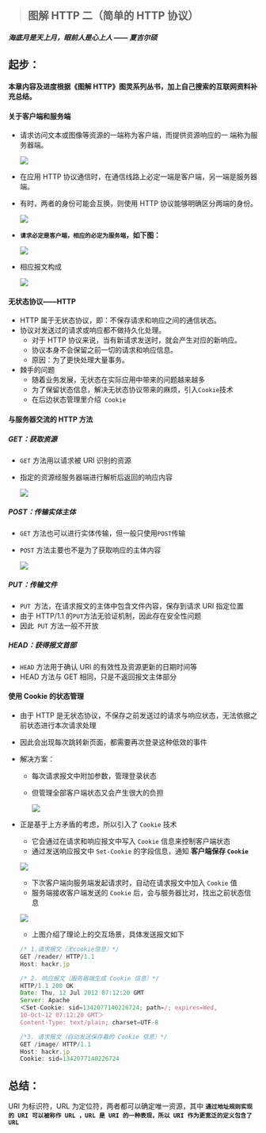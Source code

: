 > ## 图解 HTTP 二（简单的 HTTP 协议）

##### 海底月是天上月，眼前人是心上人 —— 夏吉尔硕

## 起步：

#### 本章内容及进度根据《图解 HTTP》图灵系列丛书，加上自己搜索的互联网资料补充总结。

#### **关于客户端和服务端**

- 请求访问文本或图像等资源的一端称为客户端，而提供资源响应的一
  端称为服务器端。

  ![](https://p6-juejin.byteimg.com/tos-cn-i-k3u1fbpfcp/c2bfb19456894fc1a1612c1a48cfd900~tplv-k3u1fbpfcp-watermark.image)

- 在应用 HTTP 协议通信时，在通信线路上必定一端是客户端，另一端是服务器端。
- 有时，两者的身份可能会互换，则使用 HTTP 协议能够明确区分两端的身份。

  ![](https://p3-juejin.byteimg.com/tos-cn-i-k3u1fbpfcp/1ff4b519bd2d45d0b282121868a319ba~tplv-k3u1fbpfcp-watermark.image)

- **`请求必定是客户端，相应的必定为服务端`，如下图：**

  ![](https://p1-juejin.byteimg.com/tos-cn-i-k3u1fbpfcp/a56483b3e8754777a6c39f30b9595c7f~tplv-k3u1fbpfcp-watermark.image)

- 相应报文构成

  ![](https://p9-juejin.byteimg.com/tos-cn-i-k3u1fbpfcp/c755dbfa219043d6b46e59be23df2957~tplv-k3u1fbpfcp-watermark.image)

#### **无状态协议——HTTP**

- HTTP 属于无状态协议，即：不保存请求和响应之间的通信状态。
- 协议对发送过的请求或响应都不做持久化处理。
  - 对于 HTTP 协议来说，当有新请求发送时，就会产生对应的新响应。
  - 协议本身不会保留之前一切的请求和响应信息。
  - 原因：为了更快处理大量事务。
- 棘手的问题
  - 随着业务发展，无状态在实际应用中带来的问题越来越多
  - 为了保留状态信息，解决无状态协议带来的麻烦，引入`Cookie`技术
  - 在后边状态管理里介绍` Cookie`

#### **与服务器交流的 HTTP 方法**

##### GET：获取资源

- `GET` 方法用以请求被 URI 识别的资源
- 指定的资源经服务器端进行解析后返回的响应内容

  ![](https://p9-juejin.byteimg.com/tos-cn-i-k3u1fbpfcp/e6cbc77530964c78bec97d5c7143dd18~tplv-k3u1fbpfcp-watermark.image)

##### POST：传输实体主体

- `GET` 方法也可以进行实体传输，但一般只使用`POST`传输
- `POST` 方法主要也不是为了获取响应的主体内容

  ![](https://p1-juejin.byteimg.com/tos-cn-i-k3u1fbpfcp/aa6d529fa2c74c2996ec4d899e1db23f~tplv-k3u1fbpfcp-watermark.image)

##### PUT：传输文件

- `PUT `方法，在请求报文的主体中包含文件内容，保存到请求 URI 指定位置
- 由于 HTTP/1.1 的`PUT`方法无验证机制，因此存在安全性问题
- 因此` PUT` 方法一般不开放

##### HEAD：获得报文首部

- `HEAD` 方法用于确认 URI 的有效性及资源更新的日期时间等
- HEAD 方法与 GET 相同，只是不返回报文主体部分

#### **使用 Cookie 的状态管理**

- 由于 HTTP 是无状态协议，不保存之前发送过的请求与响应状态，无法依据之前状态进行本次请求处理
- 因此会出现每次跳转新页面，都需要再次登录这种低效的事件
- 解决方案：

  - 每次请求报文中附加参数，管理登录状态
  - 但管理全部客户端状态又会产生很大的负担

    ![](https://p1-juejin.byteimg.com/tos-cn-i-k3u1fbpfcp/510b672a9b3f4c60bd19d0716f0f4dca~tplv-k3u1fbpfcp-watermark.image)

- 正是基于上方矛盾的考虑，所以引入了 `Cookie` 技术

  - 它会通过在请求和响应报文中写入 `Cookie` 信息来控制客户端状态
  - 通过发送响应报文中 `Set-Cookie` 的字段信息，通知 **客户端保存 `Cookie`**

  ![](https://p3-juejin.byteimg.com/tos-cn-i-k3u1fbpfcp/b5704fe229dc4e37b0957e32c0a046dd~tplv-k3u1fbpfcp-watermark.image)

  - 下次客户端向服务端发起请求时，自动在请求报文中加入 `Cookie` 值
  - 服务端接收客户端发送的 `Cookie` 后，会与服务器比对，找出之前状态信息

  ![](https://p6-juejin.byteimg.com/tos-cn-i-k3u1fbpfcp/f34f55a3a8554f88afc2b535a761cc7c~tplv-k3u1fbpfcp-watermark.image)

  - 上图介绍了理论上的交互场景，具体发送报文如下

  ```JavaScript
  /* 1.请求报文（无cookie信息）*/
  GET /reader/ HTTP/1.1
  Host: hackr.jp

  /* 2. 响应报文（服务器端生成 Cookie 信息）*/
  HTTP/1.1 200 OK
  Date: Thu, 12 Jul 2012 07:12:20 GMT
  Server: Apache
  ＜Set-Cookie: sid=1342077140226724; path=/; expires=Wed,
  10-Oct-12 07:12:20 GMT＞
  Content-Type: text/plain; charset=UTF-8

  /*3. 请求报文（自动发送保存着的 Cookie 信息）*/
  GET /image/ HTTP/1.1
  Host: hackr.jp
  Cookie: sid=1342077140226724
  ```

## 总结：

URI 为标识符，URL 为定位符，两者都可以确定唯一资源，其中 **`通过地址规则实现的 URI 可以被称作 URL ，URL 是 URI 的一种表现，所以 URI 作为更宽泛的定义包含了 URL`**
